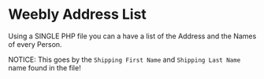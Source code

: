 # Weebly Address List

Using a SINGLE PHP file you can a have a list of the Address and the Names of every Person.

NOTICE: This goes by the `Shipping First Name` and `Shipping Last Name` name found in the file!